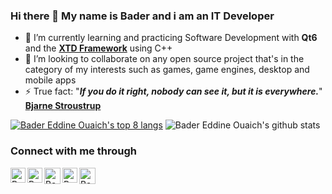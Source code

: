 <!--Themes: https://github.com/anuraghazra/github-readme-stats-->
<!--Templates: https://github.com/kautukkundan/Awesome-Profile-README-templates-->

### Hi there 👋 My name is Bader and i am an IT Developer

- 🌱 I’m currently learning and practicing Software Development with **Qt6** and the **[XTD Framework](https://github.com/gammasoft71/xtd)** using C++
- 👯 I’m looking to collaborate on any open source project that's in the category of my interests such as games, game engines, desktop and mobile apps
- ⚡ True fact: "_**If you do it right, nobody can see it, but it is everywhere.**_" **[Bjarne Stroustrup](https://youtu.be/u_ij0YNkFUs?t=248)**



<!-- Github stats -->
[![Bader Eddine Ouaich's top 8 langs](https://github-readme-stats.vercel.app/api/top-langs/?username=BaderEddineOuaich&layout=compact&theme=react&hide=css,html&langs_count=8)](https://github.com/anuraghazra/github-readme-stats) ![Bader Eddine Ouaich's github stats](https://github-readme-stats.vercel.app/api?username=BaderEddineOuaich&layout=compact&theme=react&hide=css,html&show_icons=true&count_private=true)


<!-- Connect with me -->
### Connect with me through
  <a href="https://www.github.com/BaderEddineOuaich/">
    <img align="left" alt="Bader-Eddine Ouaich | GitHub" width="24px" src="https://upload.wikimedia.org/wikipedia/commons/thumb/9/91/Octicons-mark-github.svg/2048px-Octicons-mark-github.svg.png" />
  </a> &nbsp;&nbsp;
  <a href="https://www.linkedin.com/in/badereddineouaich/">
    <img align="left" alt="Bader-Eddine Ouaich | Linkedin" width="24px" src="https://cdn-icons-png.flaticon.com/512/174/174857.png" />
  </a> &nbsp;&nbsp;
  <a href="https://www.reddit.com/user/BaderEddineOuaich">
    <img align="left" alt="Bader-Eddine Ouaich | Reddit" width="26px" src="https://cdn.worldvectorlogo.com/logos/reddit-4.svg" />
  </a> &nbsp;&nbsp;
  <a href="https://www.instagram.com/baderouaich/">
    <img align="left" alt="Bader-Eddine Ouaich | Instagram" width="24px" src="https://cdn.icon-icons.com/icons2/1826/PNG/128/4202090instagramlogosocialsocialmedia-115598_115703.png" />
  </a> &nbsp;&nbsp;
  <a href="mailto:ouaichbadereddine@gmail.com">
    <img align="left" alt="Bader-Eddine Ouaich | Gmail" width="26px" src="https://upload.wikimedia.org/wikipedia/commons/4/4e/Gmail_Icon.png" />
  </a>




<!-- - 📫 How to reach me: [@Website](https://badereddineouaich.herokuapp.com/) or email badereddineouaich@gmail.com -->


<!--### Hi there!-->

<!--***I'm currently unavailable, if there is something urgent please contact me through <a href="mailto:ouaichbadereddine@gmail.com">Email</a>, have a nice day!***-->


<!-- - 🔭My name is Bader, I just graduated IT Development Techniques from [OFPPT](https://www.ofppt.ma/en/institutions/specialized-institute-applied-technology-ntic-sidi-maarouf-casablanca)-->
<!-- - 🔭 I’m currently studying IT Development at [OFPPT](https://www.ofppt.ma/en/institutions/specialized-institute-applied-technology-ntic-sidi-maarouf-casablanca)-->
<!-- -🌱 I’m currently learning and practicing C/C++, Mobile development using Flutter Dart and Desktop development with Qt6 (not all at once but its a fun routine breaker!)-->
<!-- - 👯 I’m looking to collaborate on games, game engines, mobile apps and any C/C++ projects! -->
<!-- -🐱 Favorite animal: Floppa! -->
<!-- - ⚡ True fact: "When it works efficiently without problems, nobody notices it". Bjarne Stroustrup -->
<!-- - ⚡ Fun fact: Men with beard are actually just Men without beard -->
<!-- - 📫 How to reach me: [@Website](https://badereddineouaich.herokuapp.com/) or email badereddineouaich@gmail.com -->


<!--
- 🔭My name is Bader, I just graduated IT Development Techniques from [OFPPT](https://www.ofppt.ma/en/institutions/specialized-institute-applied-technology-ntic-sidi-maarouf-casablanca), meanwhile improving my problem solving skills by working on a basic game engine called the [PGE!](https://github.com/BaderEddineOuaich/PGE) (Pragmatic Game Engine) 🔭 I’m currently studying IT Development at [OFPPT](https://www.ofppt.ma/en/institutions/specialized-institute-applied-technology-ntic-sidi-maarouf-casablanca, meanwhile improving my problem solving skills by working on a basic game engine called the [PGE!](https://github.com/BaderEddineOuaich/PGE) (Pragmatic Game Engine)
- 🌱 I’m currently learning and practicing C/C++, Mobile development using Flutter Dart and Desktop development with Qt6 (not all at once but its a fun routine breaker!)
- 👯 I’m looking to collaborate on games, game engines, mobile apps and any C/C++ projects!
- 🐱 Favorite animal: Floppa!
- ⚡ True fact: "When it works efficiently without problems, nobody notices it". Bjarne Stroustrup 
- ⚡ Fun fact: Men with beard are actually just Men without beard 
- 📫 How to reach me: [@Website](https://badereddineouaich.herokuapp.com/) or email badereddineouaich@gmail.com 
-->

<!--BEFORE VERCEL ISSUE
![Bader Eddine Ouaich's github stats](https://github-readme-stats.vercel.app/api?username=BaderEddineOuaich&show_icons=true&theme=react)
-->
<!--[![Bader Eddine Ouaich's github stats](https://github-readme-stats.vercel.app/api?username=BaderEddineOuaich&show_icons=true)](https://github.com/anuraghazra/github-readme-stats)-->

<!--BEFORE VERCEL ISSUE
[![Bader Eddine Ouaich's top langs](https://github-readme-stats.vercel.app/api/top-langs/?username=BaderEddineOuaich&layout=compact&theme=react)](https://github.com/anuraghazra/github-readme-stats)
-->

 


<!-- Wakatime States-->
<!--[![Bader Eddine Ouaich's wakatime stats](https://github-readme-stats.vercel.app/api/wakatime?username=JamyJamy)](https://github.com/anuraghazra/github-readme-stats)-->


<!--Visitors username.reponame
<p align=center>                           
  <img align=center  src="https://visitor-badge.laobi.icu/badge?page_id=BaderEddineOuaich.BaderEddineOuaich" alt="Visitors">                     
</p>
-->
<!--
![](https://komarev.com/ghpvc/?username=BaderEddineOuaich&color=F34B7D&style=plastic&label=welcome-visitor-number)
-->
